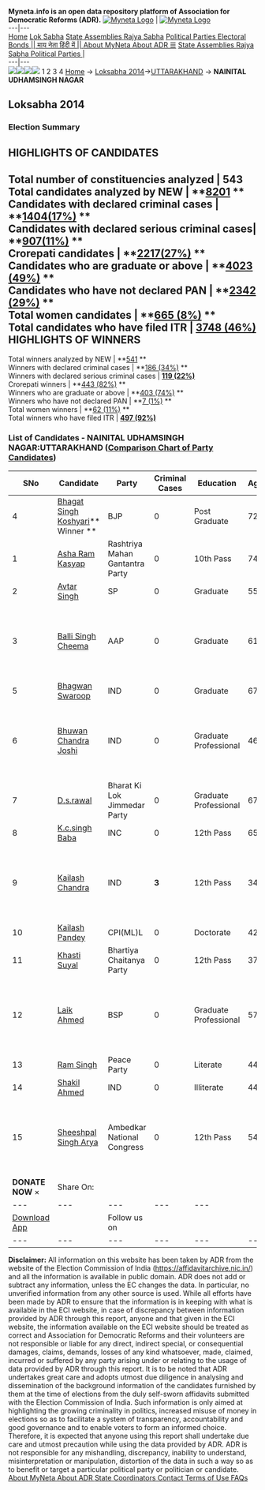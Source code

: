 **Myneta.info is an open data repository platform of Association for Democratic Reforms (ADR).**
[![Myneta Logo](https://www.myneta.info/lib/img/myneta-logo.png)](https://www.myneta.info/) | [![Myneta Logo](https://www.myneta.info/lib/img/adr-logo.png)](https://adrindia.org)  
---|---  
[Home](https://www.myneta.info/) [Lok Sabha](https://www.myneta.info/#ls "Lok Sabha") [ State Assemblies ](https://www.myneta.info/#sa "State Assemblies") [Rajya Sabha](https://www.myneta.info/#rs "Rajya Sabha") [Political Parties ](https://www.myneta.info/party "Political Parties") [ Electoral Bonds ](https://www.myneta.info/electoral_bonds "Electoral Bonds") [ || माय नेता हिंदी में || ](https://translate.google.co.in/translate?prev=hp&hl=en&js=y&u=www.myneta.info&sl=en&tl=hi&history_state0=) [ About MyNeta ](https://adrindia.org/content/about-myneta) [ About ADR ](https://adrindia.org/about-adr/who-we-are) [☰](javascript:void\(0\))
[ State Assemblies ](https://www.myneta.info/#sa "State Assemblies") [ Rajya Sabha ](https://www.myneta.info/#rs "Rajya Sabha") [ Political Parties ](https://www.myneta.info/party "Political Parties")
|   
---|---  
![](https://www.myneta.info/lib/img/banner/banner-1.png)![](https://www.myneta.info/lib/img/banner/banner-2.png)![](https://www.myneta.info/lib/img/banner/banner-3.png)![](https://www.myneta.info/lib/img/banner/banner-4.png)
1  2  3  4 
[Home](https://www.myneta.info/) → [Loksabha 2014](https://www.myneta.info/ls2014/)→[UTTARAKHAND](https://www.myneta.info/ls2014/index.php?action=show_constituencies&state_id=28) → **NAINITAL UDHAMSINGH NAGAR**
### 
## Loksabha 2014
###  Election Summary 
HIGHLIGHTS OF CANDIDATES  
---  
Total number of constituencies analyzed |  543   
Total candidates analyzed by NEW | **[8201](https://www.myneta.info/ls2014/index.php?action=summary&subAction=candidates_analyzed&sort=candidate#summary) **  
Candidates with declared criminal cases | **[1404(17%)](https://www.myneta.info/ls2014/index.php?action=summary&subAction=crime&sort=candidate#summary) **  
Candidates with declared serious criminal cases| **[907(11%)](https://www.myneta.info/ls2014/index.php?action=summary&subAction=serious_crime&sort=candidate#summary) **  
Crorepati candidates | **[2217(27%)](https://www.myneta.info/ls2014/index.php?action=summary&subAction=crorepati&sort=candidate#summary) **  
Candidates who are graduate or above | **[4023 (49%)](https://www.myneta.info/ls2014/index.php?action=summary&subAction=education&sort=candidate#summary) **  
Candidates who have not declared PAN | **[2342 (29%)](https://www.myneta.info/ls2014/index.php?action=summary&subAction=without_pan&sort=candidate#summary) **  
Total women candidates | **[665 (8%)](https://www.myneta.info/ls2014/index.php?action=summary&subAction=women_candidate&sort=candidate#summary) **  
Total candidates who have filed ITR | [**3748 (46%)**](https://www.myneta.info/ls2014/index.php?action=summary&subAction=filed_itr&sort=candidate#summary)  
HIGHLIGHTS OF WINNERS  
---  
Total winners analyzed by NEW | **[541](https://www.myneta.info/ls2014/index.php?action=summary&subAction=winner_analyzed&sort=candidate#summary) **  
Winners with declared criminal cases | **[186 (34%)](https://www.myneta.info/ls2014/index.php?action=summary&subAction=winner_crime&sort=candidate#summary) **  
Winners with declared serious criminal cases | **[119 (22%)](https://www.myneta.info/ls2014/index.php?action=summary&subAction=winner_serious_crime&sort=candidate#summary)**  
Crorepati winners | **[443 (82%)](https://www.myneta.info/ls2014/index.php?action=summary&subAction=winner_crorepati&sort=candidate#summary) **  
Winners who are graduate or above | **[403 (74%)](https://www.myneta.info/ls2014/index.php?action=summary&subAction=winner_education&sort=candidate#summary) **  
Winners who have not declared PAN | **[7 (1%)](https://www.myneta.info/ls2014/index.php?action=summary&subAction=winner_without_pan&sort=candidate#summary) **  
Total women winners | **[62 (11%)](https://www.myneta.info/ls2014/index.php?action=summary&subAction=winner_women&sort=candidate#summary) **  
Total winners who have filed ITR | [**497 (92%)**](https://www.myneta.info/ls2014/index.php?action=summary&subAction=winner_filed_itr&sort=candidate#summary)  
### List of Candidates - NAINITAL UDHAMSINGH NAGAR:UTTARAKHAND ([Comparison Chart of Party Candidates](https://www.myneta.info/ls2014/comparisonchart.php?constituency_id=540))
SNo | Candidate| Party| Criminal Cases| Education| Age| Total Assets| Liabilities  
---|---|---|---|---|---|---|---  
4  | [Bhagat Singh Koshyari](https://www.myneta.info/ls2014/candidate.php?candidate_id=7973)** Winner ** | BJP | 0 | Post Graduate| 72 | Rs 55,62,704 ~ 55 Lacs+ | Rs 0 ~   
1  | [Asha Ram Kasyap](https://www.myneta.info/ls2014/candidate.php?candidate_id=8293) | Rashtriya Mahan Gantantra Party | 0 | 10th Pass| 74 | Rs 72,000 ~ 72 Thou+ | Rs 0 ~   
2  | [Avtar Singh](https://www.myneta.info/ls2014/candidate.php?candidate_id=7978) | SP | 0 | Graduate| 55 | Rs 4,61,67,000 ~ 4 Crore+ | Rs 1,15,00,000 ~ 1 Crore+  
3  | [Balli Singh Cheema](https://www.myneta.info/ls2014/candidate.php?candidate_id=7980) | AAP | 0 | Graduate| 61 | ![](https://myneta.info/image_v2.php?myneta_folder=ls2014&candidate_id=7980&col=ta) | ![](https://myneta.info/image_v2.php?myneta_folder=ls2014&candidate_id=7980&col=lia)  
5  | [Bhagwan Swaroop](https://www.myneta.info/ls2014/candidate.php?candidate_id=8576) | IND | 0 | Graduate| 67 | Rs 3,52,800 ~ 3 Lacs+ | Rs 0 ~   
6  | [Bhuwan Chandra Joshi](https://www.myneta.info/ls2014/candidate.php?candidate_id=8292) | IND | 0 | Graduate Professional| 46 | ![](https://myneta.info/image_v2.php?myneta_folder=ls2014&candidate_id=8292&col=ta) | ![](https://myneta.info/image_v2.php?myneta_folder=ls2014&candidate_id=8292&col=lia)  
7  | [D.s.rawal](https://www.myneta.info/ls2014/candidate.php?candidate_id=7981) | Bharat Ki Lok Jimmedar Party | 0 | Graduate Professional| 67 | Rs 83,50,311 ~ 83 Lacs+ | Rs 0 ~   
8  | [K.c.singh Baba](https://www.myneta.info/ls2014/candidate.php?candidate_id=7977) | INC | 0 | 12th Pass| 65 | Rs 6,38,29,355 ~ 6 Crore+ | Rs 5,98,585 ~ 5 Lacs+  
9  | [Kailash Chandra](https://www.myneta.info/ls2014/candidate.php?candidate_id=7976) | IND | **3** | 12th Pass| 34 | ![](https://myneta.info/image_v2.php?myneta_folder=ls2014&candidate_id=7976&col=ta) | ![](https://myneta.info/image_v2.php?myneta_folder=ls2014&candidate_id=7976&col=lia)  
10  | [Kailash Pandey](https://www.myneta.info/ls2014/candidate.php?candidate_id=7975) | CPI(ML)L | 0 | Doctorate| 42 | Rs 5,05,308 ~ 5 Lacs+ | Rs 0 ~   
11  | [Khasti Suyal](https://www.myneta.info/ls2014/candidate.php?candidate_id=8294) | Bhartiya Chaitanya Party | 0 | 12th Pass| 37 | Rs 10,00,500 ~ 10 Lacs+ | Rs 0 ~   
12  | [Laik Ahmed](https://www.myneta.info/ls2014/candidate.php?candidate_id=7974) | BSP | 0 | Graduate Professional| 57 | ![](https://myneta.info/image_v2.php?myneta_folder=ls2014&candidate_id=7974&col=ta) | ![](https://myneta.info/image_v2.php?myneta_folder=ls2014&candidate_id=7974&col=lia)  
13  | [Ram Singh](https://www.myneta.info/ls2014/candidate.php?candidate_id=8578) | Peace Party | 0 | Literate| 44 | Rs 12,51,000 ~ 12 Lacs+ | Rs 0 ~   
14  | [Shakil Ahmed](https://www.myneta.info/ls2014/candidate.php?candidate_id=8580) | IND | 0 | Illiterate| 44 | Rs 6,68,067 ~ 6 Lacs+ | Rs 0 ~   
15  | [Sheeshpal Singh Arya](https://www.myneta.info/ls2014/candidate.php?candidate_id=7979) | Ambedkar National Congress | 0 | 12th Pass| 54 | ![](https://myneta.info/image_v2.php?myneta_folder=ls2014&candidate_id=7979&col=ta) | ![](https://myneta.info/image_v2.php?myneta_folder=ls2014&candidate_id=7979&col=lia)  
|  **DONATE NOW** × |  Share On:  | [](https://api.whatsapp.com/send?text=https%3A%2F%2Fmyneta.info%2Fpunjab2022%2Findex.php%3Faction%3Dshow_constituencies%26state_id%3D19) | [](https://www.facebook.com/sharer/sharer.php?u=https%3A%2F%2Fmyneta.info%2Fpunjab2022%2Findex.php%3Faction%3Dshow_constituencies%26state_id%3D19) | [](https://twitter.com/share?url=https%3A%2F%2Fmyneta.info%2Fpunjab2022%2Findex.php%3Faction%3Dshow_constituencies%26state_id%3D19)  
---|---|---|---|---  
| [ Download App ](https://play.google.com/store/apps/details?id=com.webrosoft.myneta1&pcampaignid=pcampaignidMKT-Other-global-all-co-prtnr-py-PartBadge-Mar2515-1) | [](https://play.google.com/store/apps/details?id=com.webrosoft.myneta1&pcampaignid=pcampaignidMKT-Other-global-all-co-prtnr-py-PartBadge-Mar2515-1) |  Follow us on  | [](https://www.facebook.com/adrindia.org/) | [](https://twitter.com/adrspeaks) | [](https://groups.google.com/g/national-election-watch?hl=en&pli=1) | [](https://www.instagram.com/adrspeaks/) | [](https://www.youtube.com/user/adrspeaks) | [](https://sharechat.com/profile/adrspeaks)  
---|---|---|---|---|---|---|---|---  
**Disclaimer:** All information on this website has been taken by ADR from the website of the Election Commission of India (https://affidavitarchive.nic.in/) and all the information is available in public domain. ADR does not add or subtract any information, unless the EC changes the data. In particular, no unverified information from any other source is used. While all efforts have been made by ADR to ensure that the information is in keeping with what is available in the ECI website, in case of discrepancy between information provided by ADR through this report, anyone and that given in the ECI website, the information available on the ECI website should be treated as correct and Association for Democratic Reforms and their volunteers are not responsible or liable for any direct, indirect special, or consequential damages, claims, demands, losses of any kind whatsoever, made, claimed, incurred or suffered by any party arising under or relating to the usage of data provided by ADR through this report. It is to be noted that ADR undertakes great care and adopts utmost due diligence in analysing and dissemination of the background information of the candidates furnished by them at the time of elections from the duly self-sworn affidavits submitted with the Election Commission of India. Such information is only aimed at highlighting the growing criminality in politics, increased misuse of money in elections so as to facilitate a system of transparency, accountability and good governance and to enable voters to form an informed choice. Therefore, it is expected that anyone using this report shall undertake due care and utmost precaution while using the data provided by ADR. ADR is not responsible for any mishandling, discrepancy, inability to understand, misinterpretation or manipulation, distortion of the data in such a way so as to benefit or target a particular political party or politician or candidate. 
[ About MyNeta ](https://adrindia.org/content/about-myneta) [ About ADR ](https://adrindia.org/about-adr/who-we-are) [ State Coordinators ](https://adrindia.org/about-adr/state-coordinators) [ Contact ](https://adrindia.org/contact-us) [ Terms of Use ](https://adrindia.org/content/adr-terms-use) [ FAQs ](https://adrindia.org/content/faqs)
